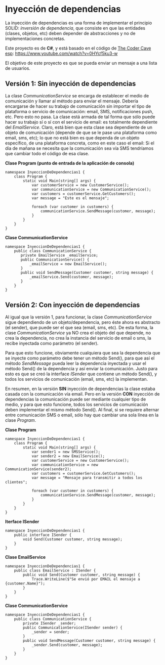 # Inyección de dependencias

La inyección de dependencias es una forma de implementar el principio SOLID: *inversión de dependencia*, que consiste en que las entidades (clases, objetos, etc) deben depender de abstracciones y no de implementaciones concretas.

Este proyecto es de **C#**, y está basado en el código de [The Coder Cave esp](https://www.youtube.com/@TheCoderCave): https://www.youtube.com/watch?v=0HYcf5ku3-w

El objetivo de este proyecto es que se pueda enviar un mensaje a una lista de usuarios.

## Versión 1: Sin inyección de dependencias

La clase *CommunicationService* se encarga de establecer el medio de comunicación y llamar al método para enviar el mensaje. Debería encargarse de hacer su trabajo de comunicación sin importar el tipo de plataforma o servicio de comunicación: email, SMS, notificaciones push, etc. Pero esto no pasa. La clase está armada de tal forma que sólo puede hacer su trabajo sí o sí con el servicio de email: es totalmente dependiente del *EmailService*. Claro, está bien que esta clase sea dependiente de un objeto de comunicación (depende de que se le pase una plataforma como email, sms, etc); lo que no está bien es que dependa de un objeto específico, de una plataforma concreta, como en este caso el email: Si el día de mañana se necesita que la comunicación sea vía SMS tendríamos que cambiar todo el código de esa clase.

**Clase Program (punto de entrada de la aplicación de consola)**

	namespace InyeccionDeDependencias1 {
	    class Program {
	        static void Main(string[] args) {
	            var customerService = new CustomerService();
	            var communicationService = new CommunicationService();
	            var customers = customerService.GetCustomers();
	            var message = "Este es el mensaje";

	            foreach (var customer in customers) {
	                communicationService.SendMessage(customer, message);
	            }
	        }
	    }
	}

**Clase CommunicationService**

	namespace InyeccionDeDependencias1 {
	    public class CommunicationService {
	       private EmailService _emailService;
	       public CommunicationService() {
	           _emailService = new EmailService();
	       }
	       public void SendMessage(Customer customer, string message) {
	           _emailService.Send(customer, message);
	       }
	    }
	}

## Versión 2: Con inyección de dependencias

Al igual que la versión 1, para funcionar, la clase *CommunicationService* sigue dependiendo de un objeto/dependencia, pero éste ahora es abstracto (el sender), que puede ser el que sea (email, sms, etc). De esta forma, la clase *CommunicationService* ya NO crea el objeto del que depende, no crea la dependencia, no crea la instancia del servicio de email o sms, la recibe inyectada como parámetro (el sender).

Para que esto funcione, obviamente cualquiera que sea la dependencia que se inyecte como parámetro debe tener un método Send(), para que así el método *SendMessage* pueda leer la dependencia inyectada y usar el método Send() de la dependencia y así enviar la comunicación. Justo para esto es que se creó la interface *ISender* que contiene un método Send(), y todos los servicios de comunicación (email, sms, etc) la implementan.

En resumen, en la versión **SIN** inyección de dependencias la clase estaba casada con la comunicación vía email. Pero en la versión **CON** inyección de dependencias la comunicación puede ser mediante cualquier tipo de medio, y para que esto funcione, todos los servicios de comunicación deben implementar el mismo método Send(). Al final, si se requiere alternar entre comunicación SMS o email, sólo hay que cambiar una sola línea en la clase *Program*.

**Clase Program**

	namespace InyeccionDeDependencias1 {
	    class Program {
	        static void Main(string[] args) {
	            var sender1 = new SMSService();
	            var sender2 = new EmailService();
	            var customerService = new CustomerService();
	            var communicationService = new CommunicationService(sender2);
	            var customers = customerService.GetCustomers();
	            var message = "Mensaje para transmitir a todos los clientes";

	            foreach (var customer in customers) {
	                communicationService.SendMessage(customer, message);
	            }
	        }
	    }
	}

**Iterface ISender**

	namespace InyeccionDeDependencias1 {
	    public interface ISender {
	        void Send(Customer customer, string message);
	    }
	}

**Clase EmailService**

	namespace InyeccionDeDependencias1 {
	    public class EmailService : ISender {
	        public void Send(Customer customer, string message) {
	            Trace.WriteLine($"Se envió por EMAIL el mensaje a {customer.Name}");
	        }
	    }
	}

**Clase CommunicationService**

	namespace InyeccionDeDependencias1 {
	    public class CommunicationService {
	        private ISender _sender;
	        public CommunicationService(ISender sender) {
	            _sender = sender;
	        }
	        public void SendMessage(Customer customer, string message) {
	            _sender.Send(customer, message);
	        }
	    }
	}
